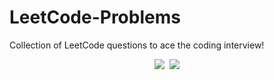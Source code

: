 # LeetCode-Problems
Collection of LeetCode questions to ace the coding interview!

<p align="center">
    <a href="https://www.leetcode.com/AbdElRahman182"><picture>
            <source media="(prefers-color-scheme: dark)" srcset="https://leetcard.jacoblin.cool/AbdElRahman182?ext=activity&theme=dark"activity />
            <source media="(prefers-color-scheme: light)" srcset="https://leetcard.jacoblin.cool/AbdElRahman182?ext=activity&theme=light"activity />
            <img src="https://leetcard.jacoblin.cool/AbdElRahman182?ext=activity&theme=dark"activity /></picture></a>&nbsp;
    <a href="https://www.leetcode.com/AbdElRahman182"><picture>
            <source media="(prefers-color-scheme: dark)" srcset="https://leetcode-badge-showcase.vercel.app/api?username=AbdElRahman182&theme=black&timestamp=1712145192"activity />
            <source media="(prefers-color-scheme: light)" srcset="https://leetcode-badge-showcase.vercel.app/api?username=AbdElRahman182&theme=light&timestamp=1712145192"activity />
            <img src="https://leetcode-badge-showcase.vercel.app/api?username=AbdElRahman182&theme=black&timestamp=1712145192"activity /></picture></a>
</p>

